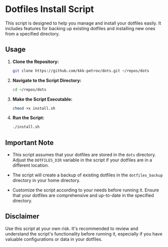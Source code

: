 # Dotfiles Install Script

This script is designed to help you manage and install your dotfiles easily. It includes features for backing up existing dotfiles and installing new ones from a specified directory.

## Usage

1. **Clone the Repository:**
   ```bash
   git clone https://github.com/kkk-petrov/dots.git ~/repos/dots
   ```

2. **Navigate to the Script Directory:**
   ```bash
   cd ~/repos/dots
   ```

3. **Make the Script Executable:**
   ```bash
   chmod +x install.sh
   ```

4. **Run the Script:**
   ```bash
   ./install.sh
   ```

## Important Note

- This script assumes that your dotfiles are stored in the `dots` directory. Adjust the `DOTFILES_DIR` variable in the script if your dotfiles are in a different location.

- The script will create a backup of existing dotfiles in the `dotfiles_backup` directory in your home directory.

- Customize the script according to your needs before running it. Ensure that your dotfiles are comprehensive and up-to-date in the specified directory.

## Disclaimer

Use this script at your own risk. It's recommended to review and understand the script's functionality before running it, especially if you have valuable configurations or data in your dotfiles.
